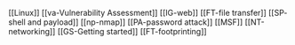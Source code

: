[[Linux]]
[[va-Vulnerability Assessment]]
[[IG-web]]
[[FT-file transfer]]
[[SP- shell and payload]]
[[np-nmap]]
[[PA-password attack]]
[[MSF]]
[[NT-networking]]
[[GS-Getting started]]
[[FT-footprinting]]










